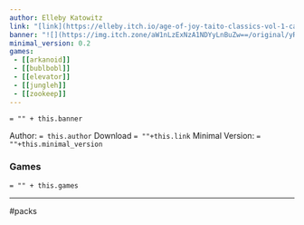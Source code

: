 ```yaml
---
author: Elleby Katowitz
link: "[link](https://elleby.itch.io/age-of-joy-taito-classics-vol-1-cabinet-pack)"
banner: "![](https://img.itch.zone/aW1nLzExNzA1NDYyLnBuZw==/original/yR%2F3a7.png)"
minimal_version: 0.2
games:
 - [[arkanoid]]
 - [[bublbobl]]
 - [[elevator]]
 - [[jungleh]]
 - [[zookeep]]
---
```

`= "" + this.banner`

Author: `= this.author`
Download `= ""+this.link`
Minimal Version: `= ""+this.minimal_version`

### Games

`= "" + this.games`

---
#packs




